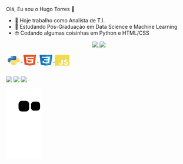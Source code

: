 Olá, Eu sou o Hugo Torres 👋


- 🔭 Hoje trabalho como Analista de T.I.
- 🌱 Estudando Pós-Graduação em Data Science e Machine Learning
- 🤓 Codando algumas coisinhas em Python e HTML/CSS 

<div align="center">
  <a href="https://github.com/hugootorres">
  <img height="170em" src="https://github-readme-stats.vercel.app/api?username=hugootorres&show_icons=true&theme=blueberry&include_all_commits=true&count_private=true"/>
  <img height="100em" src="https://github-readme-stats.vercel.app/api/top-langs/?username=hugootorres&layout=compact&langs_count=7&theme=blueberry"/>
</div>
  <div style="display: inline_block"><br>
  <img align="center" alt="Rafa-Python" height="30" width="40" src="https://raw.githubusercontent.com/devicons/devicon/master/icons/python/python-original.svg">
  <img align="center" alt="Rafa-HTML" height="30" width="40" src="https://raw.githubusercontent.com/devicons/devicon/master/icons/html5/html5-original.svg">
  <img align="center" alt="Rafa-CSS" height="30" width="40" src="https://raw.githubusercontent.com/devicons/devicon/master/icons/css3/css3-original.svg">
  <img align="center" alt="Rafa-Js" height="30" width="40" src="https://raw.githubusercontent.com/devicons/devicon/master/icons/javascript/javascript-plain.svg">  
</div>
  
  ##

<div> 
  <a href="https://instagram.com/hugootorres" target="_blank"><img src="https://img.shields.io/badge/-Instagram-%23E4405F?style=for-the-badge&logo=instagram&logoColor=white" target="_blank"></a> 
  <a href = "mailto:ithugo@gmail.com"><img src="https://img.shields.io/badge/-Gmail-%23333?style=for-the-badge&logo=gmail&logoColor=white" target="_blank"></a>
  <a href="https://www.linkedin.com/in/hugootorres" target="_blank"><img src="https://img.shields.io/badge/-LinkedIn-%230077B5?style=for-the-badge&logo=linkedin&logoColor=white" target="_blank"></a> 
 
  ![Snake animation](https://github.com/hugootorres/hugootorres/blob/output/github-contribution-grid-snake.svg)
  
 
</div>  
